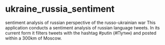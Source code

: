 # ukraine_russia_sentiment
sentiment analysis of russian perspective of the russo-ukrainian war
This application conducts a sentiment analysis of russian language tweets. In its current form it filters tweets with the hashtag #putin (#Путин) and posted within a 300km of Moscow.
